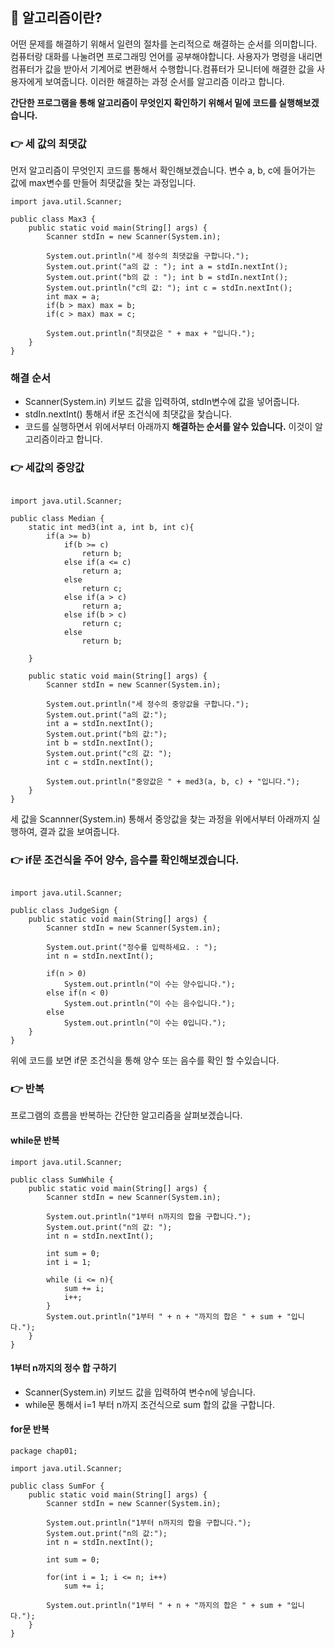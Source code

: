 ## 📌 알고리즘이란?
어떤 문제를 해결하기 위해서 일련의 절차를 논리적으로 해결하는 순서를 의미합니다. 
 컴퓨터랑 대화를 나눌려면 프로그래밍 언어를 공부해야합니다. 사용자가 명령을 내리면 컴퓨터가 값을 받아서 기계어로 변환해서 수행합니다.컴퓨터가 모니터에 해결한 값을 사용자에게 보여줍니다. 이러한 해결하는 과정 순서를 알고리즘 이라고 합니다. 
 
<strong>간단한 프로그램을 통해 알고리즘이 무엇인지 확인하기 위해서 밑에 코드를 실행해보겠습니다.</strong>
</br>
### 👉 세 값의 최댓값
먼저 알고리즘이 무엇인지 코드를 통해서 확인해보겠습니다. 
변수 a, b, c에 들어가는 값에 max변수를 만들어 최댓값을 찿는 과정입니다. 
~~~
import java.util.Scanner;

public class Max3 {
    public static void main(String[] args) {
        Scanner stdIn = new Scanner(System.in);

        System.out.println("세 정수의 최댓값을 구합니다.");
        System.out.print("a의 값 : "); int a = stdIn.nextInt();
        System.out.print("b의 값 : "); int b = stdIn.nextInt();
        System.out.println("c의 값: "); int c = stdIn.nextInt();
        int max = a;
        if(b > max) max = b;
        if(c > max) max = c;

        System.out.println("최댓값은 " + max + "입니다.");
    }
}
~~~
### 해결 순서
+ Scanner(System.in) 키보드 값을 입력하여, stdIn변수에 값을 넣어줍니다. 
+ stdIn.nextInt() 통해서 if문 조건식에 최댓값을 찿습니다. 
+ 코드를 실행하면서 위에서부터 아래까지 <strong>해결하는 순서를 알수 있습니다.</strong> 이것이 알고리즘이라고 합니다. 

### 👉 세값의 중앙값
~~~

import java.util.Scanner;

public class Median {
    static int med3(int a, int b, int c){
        if(a >= b)
            if(b >= c)
                return b;
            else if(a <= c)
                return a;
            else
                return c;
            else if(a > c)
                return a;
            else if(b > c)
                return c;
            else
                return b;

    }

    public static void main(String[] args) {
        Scanner stdIn = new Scanner(System.in);

        System.out.println("세 정수의 중앙값을 구합니다.");
        System.out.print("a의 값:");
        int a = stdIn.nextInt();
        System.out.print("b의 값:");
        int b = stdIn.nextInt();
        System.out.print("c의 값: ");
        int c = stdIn.nextInt();

        System.out.println("중앙값은 " + med3(a, b, c) + "입니다.");
    }
}

~~~
세 값을 Scannner(System.in) 통해서 중앙값을 찾는 과정을 위에서부터 아래까지 실행하여, 결과 값을 보여줍니다.   

### 👉 if문 조건식을 주어 양수, 음수를 확인해보겠습니다.  
~~~

import java.util.Scanner;

public class JudgeSign {
    public static void main(String[] args) {
        Scanner stdIn = new Scanner(System.in);

        System.out.print("정수를 입력하세요. : ");
        int n = stdIn.nextInt();

        if(n > 0)
            System.out.println("이 수는 양수입니다.");
        else if(n < 0)
            System.out.println("이 수는 음수입니다.");
        else
            System.out.println("이 수는 0입니다.");
    }
}

~~~
위에 코드를 보면 if문 조건식을 통해 양수 또는 음수를 확인 할 수있습니다. 

### 👉 반복
프로그램의 흐름을 반복하는 간단한 알고리즘을 살펴보겠습니다.

#### while문 반복
~~~
import java.util.Scanner;

public class SumWhile {
    public static void main(String[] args) {
        Scanner stdIn = new Scanner(System.in);

        System.out.println("1부터 n까지의 합을 구합니다.");
        System.out.print("n의 값: ");
        int n = stdIn.nextInt();

        int sum = 0;
        int i = 1;

        while (i <= n){
            sum += i;
            i++;
        }
        System.out.println("1부터 " + n + "까지의 합은 " + sum + "입니다.");
    }
}

~~~
#### 1부터 n까지의 정수 합 구하기
+ Scanner(System.in) 키보드 값을 입력하여 변수n에 넣습니다.
+ while문 통해서 i=1 부터 n까지 조건식으로 sum 합의 값을 구합니다.

#### for문 반복
~~~
package chap01;

import java.util.Scanner;

public class SumFor {
    public static void main(String[] args) {
        Scanner stdIn = new Scanner(System.in);

        System.out.println("1부터 n까지의 합을 구합니다.");
        System.out.print("n의 값:");
        int n = stdIn.nextInt();
        
        int sum = 0;

        for(int i = 1; i <= n; i++)
            sum += i;

        System.out.println("1부터 " + n + "까지의 합은 " + sum + "입니다.");
    }
}

~~~





